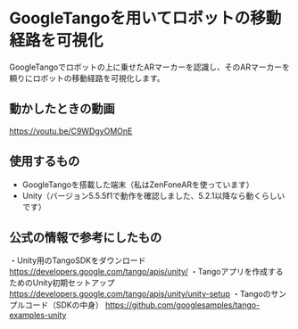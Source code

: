 # GoogleTangoを用いてロボットの移動経路を可視化
GoogleTangoでロボットの上に乗せたARマーカーを認識し、そのARマーカーを頼りにロボットの移動経路を可視化します。

## 動かしたときの動画
https://youtu.be/C9WDgyOMOnE

## 使用するもの
* GoogleTangoを搭載した端末（私はZenFoneARを使っています）
* Unity（バージョン5.5.5f1で動作を確認しました、5.2.1以降なら動くらしいです）

## 公式の情報で参考にしたもの
・Unity用のTangoSDKをダウンロード
https://developers.google.com/tango/apis/unity/
・Tangoアプリを作成するためのUnity初期セットアップ
https://developers.google.com/tango/apis/unity/unity-setup
・Tangoのサンプルコード（SDKの中身）
https://github.com/googlesamples/tango-examples-unity

